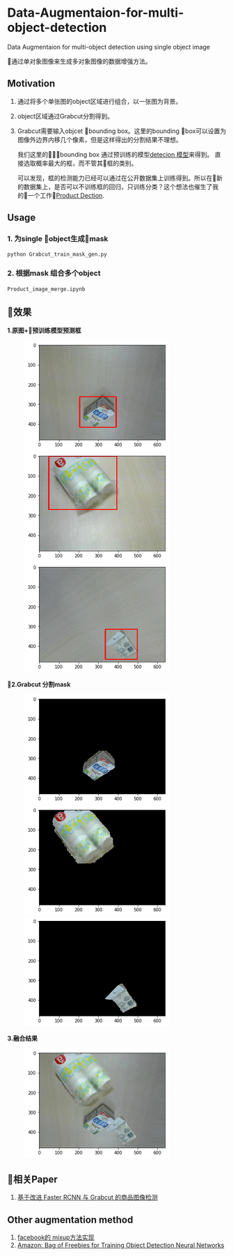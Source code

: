 # Data-Augmentaion-for-multi-object-detection
Data Augmentaion for multi-object detection using single object image

通过单对象图像来生成多对象图像的数据增强方法。

## Motivation

1. 通过将多个单张图的object区域进行组合，以一张图为背景。

2. object区域通过Grabcut分割得到。

3. Grabcut需要输入objcet bounding box。这里的bounding box可以设置为图像外边界内移几个像素，但是这样得出的分割结果不理想。

    我们这里的bounding box 通过预训练的模型[detecion 模型](https://github.com/matterport/Mask_RCNN)来得到。 直接选取概率最大的框，而不管其框的类别。 

   可以发现，框的检测能力已经可以通过在公开数据集上训练得到。所以在新的数据集上，是否可以不训练框的回归，只训练分类？这个想法也催生了我的一个工作[Product Dection](https://github.com/huzhengwei/Product-Detecion).


## Usage

### 1. 为single object生成mask

```
python Grabcut_train_mask_gen.py
```

### 2. 根据mask 组合多个object

```
Product_image_merge.ipynb
```

## 效果

**1.原图+预训练模型预测框**

<figure class="pre">
    <img src="./result/1.png">
    <img src="./result/2.png">
    <img src="./result/3.png">
</figure>


**2.Grabcut 分割mask**

<figure class="pre">
    <img src="./result/1m.png">
    <img src="./result/2m.png">
    <img src="./result/3m.png">
</figure>

**3.融合结果**

<figure class="pre">
    <img src="./result/result.png">
</figure>

## 相关Paper

1. [基于改进 Faster RCNN 与 Grabcut 的商品图像检测](http://www.c-s-a.org.cn/csa/ch/reader/create_pdf.aspx?file_no=6631&flag=1&year_id=2018&quarter_id=11)

## Other augmentation method

1. [facebook的 mixup方法实现](https://github.com/facebookresearch/mixup-cifar10)
2. [Amazon: Bag of Freebies for Training Object Detection Neural Networks](https://arxiv.org/abs/1902.04103?context=cs.CV)

